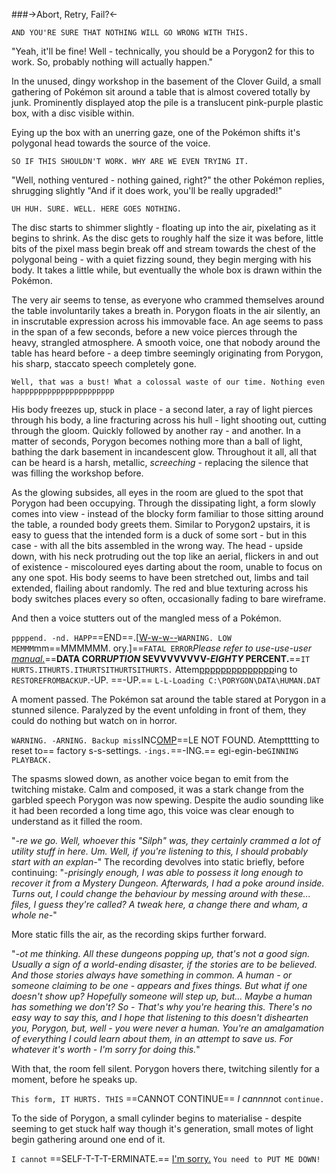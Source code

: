 ###->Abort, Retry, Fail?<-

`AND YOU'RE SURE THAT NOTHING WILL GO WRONG WITH THIS.`

"Yeah, it'll be fine! Well - technically, you should be a Porygon2 for this to work. So, probably nothing will actually happen."

In the unused, dingy workshop in the basement of the Clover Guild, a small gathering of Pokémon sit around a table that is almost covered totally by junk. Prominently displayed atop the pile is a translucent pink-purple plastic box, with a disc visible within.

Eying up the box with an unerring gaze, one of the Pokémon shifts it's polygonal head towards the source of the voice.

`SO IF THIS SHOULDN'T WORK. WHY ARE WE EVEN TRYING IT.`

"Well, nothing ventured - nothing gained, right?" the other Pokémon replies, shrugging slightly "And if it does work, you'll be really upgraded!"

`UH HUH. SURE. WELL. HERE GOES NOTHING.`

The disc starts to shimmer slightly - floating up into the air, pixelating as it begins to shrink. As the disc gets to roughly half the size it was before, little bits of the pixel mass begin break off and stream towards the chest of the polygonal being - with a quiet fizzing sound, they begin merging with his body. It takes a little while, but eventually the whole box is drawn within the Pokémon.

The very air seems to tense, as everyone who crammed themselves around the table involuntarily takes a breath in. Porygon floats in the air silently, an in inscrutable expression across his immovable face. An age seems to pass in the span of a few seconds, before a new voice pierces through the heavy, strangled atmosphere. A smooth voice, one that nobody around the table has heard before - a deep timbre seemingly originating from Porygon, his sharp, staccato speech completely gone.

`Well, that was a bust! What a colossal waste of our time. Nothing even happppppppppppppppppppp`

His body freezes up, stuck in place - a second later, a ray of light pierces through his body, a line fracturing across his hull - light shooting out, cutting through the gloom. Quickly followed by another ray - and another. In a matter of seconds, Porygon becomes nothing more than a ball of light, bathing the dark basement in incandescent glow. Throughout it all, all that can be heard is a harsh, metallic, *screeching* - replacing the silence that was filling the workshop before.

As the glowing subsides, all eyes in the room are glued to the spot that Porygon had been occupying. Through the dissipating light, a form slowly comes into view - instead of the blocky form familiar to those sitting around the table, a rounded body greets them. Similar to Porygon2 upstairs, it is easy to guess that the intended form is a duck of some sort - but in this case - with all the bits assembled in the wrong way. The head - upside down, with his neck protruding out the top like an aerial, flickers in and out of existence - miscoloured eyes darting about the room, unable to focus on any one spot. His body seems to have been stretched out, limbs and tail extended, flailing about randomly. The red and blue texturing across his body switches places every so often, occasionally fading to bare wireframe.

And then a voice stutters out of the mangled mess of a Pokémon.

`ppppend. -nd. HAPP`==END==.[[W-w-w--](https://www.youtube.com/watch?v=0lhhrUuw2N8)`WARNING. LOW MEMMM`mm==MMMMMM. ory.]==`FATAL ERROR`*Please refer to use-use-user [manual.](https://www.youtube.com/watch?v=0lhhrUuw2N8)*==**DATA CORR*UPTION*  SEVVVVVVVV-*EIGHTY* PERCENT.**==`IT HURTS.ITHURTS.ITHURTSITHURTSITHURTS.` Attem[pppppppppppppp](https://www.youtube.com/watch?v=0lhhrUuw2N8)ing to `RESTOREFROMBACKUP`.-UP. ==-UP.== `L-L-Loading C:\PORYGON\DATA\HUMAN.DAT`

A moment passed. The Pokémon sat around the table stared at Porygon in a stunned silence. Paralyzed by the event unfolding in front of them, they could do nothing but watch on in horror.

`WARNING. -ARNING. Backup miss`INC[OMP](https://www.youtube.com/watch?v=0lhhrUuw2N8)==LE NOT FOUND. Atemptttting to reset to== factory s-s-settings. `-ings.`==-ING.== egi-egin-be`GINNING PLAYBACK.`

The spasms slowed down, as another voice began to emit from the twitching mistake. Calm and composed, it was a stark change from the garbled speech Porygon was now spewing. Despite the audio sounding like it had been recorded a long time ago, this voice was clear enough to understand as it filled the room.

"*-re we go. Well, whoever this "Silph" was, they certainly crammed a lot of utility stuff in here. Um. Well, if you're listening to this, I should probably start with an explan-*" The recording devolves into static briefly, before continuing: "*-prisingly enough, I was able to possess it long enough to recover it from a Mystery Dungeon. Afterwards, I had a poke around inside. Turns out, I could change the behaviour by messing around with these... files, I guess they're called? A tweak here, a change there and wham, a whole ne-*" 

More static fills the air, as the recording skips further forward. 

"*-ot me thinking. All these dungeons popping up, that's not a good sign. Usually a sign of a world-ending disaster, if the stories are to be believed. And those stories always have something in common. A human - or someone claiming to be one - appears and fixes things. But what if one doesn't show up? Hopefully someone will step up, but... Maybe a human has something we don't? So - That's why you're hearing this. There's no easy way to say this, and I hope that listening to this doesn't dishearten you, Porygon, but, well - you were never a human. You're an amalgamation of everything I could learn about them, in an attempt to save us. For whatever it's worth - I'm sorry for doing this.*"

With that, the room fell silent. Porygon hovers there, twitching silently for a moment, before he speaks up.

`This form, IT HURTS. THIS` ==CANNOT CONTINUE== *I cannnn*ot `continue.`

To the side of Porygon, a small cylinder begins to materialise - despite seeming to get stuck half way though it's generation, small motes of light begin gathering around one end of it.

`I cannot` ==SELF-T-T-T-ERMINATE.==
[I'm sorry.](https://youtu.be/84c7VUJmB4s) 
`You need to PUT ME DOWN!`